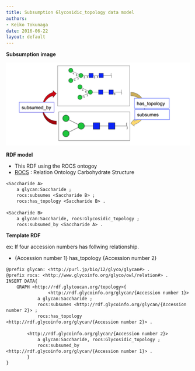 ```yaml
---
title: Subsumption Glycosidic_topology data model
authors:
- Keiko Tokunaga
date: 2016-06-22
layout: default
---
```


**Subsumption image**

![Subsumption](/images/system/subsumption_Glycosidic_topology.png)



**RDF model**

- This RDF using the ROCS ontogoy  
- [ROCS](https://bitbucket.org/glycosw/glycanrelationontology) : Relation Ontology Carbohydrate Structure

```
<Saccharide A>
	a glycan:Saccharide ;
	rocs:subsumes <Saccharide B> ;
	rocs:has_topology <Saccharide B> .

<Saccharide B>
	a glycan:Saccharide, rocs:Glycosidic_topology ;
	rocs:subsumed_by <Saccharide A> .
```


**Template RDF**

ex: If four accession numbers has follwing relationship.

- {Accession number 1} has_topology {Accession number 2}

```
@prefix glycan: <http://purl.jp/bio/12/glyco/glycan#> .
@prefix rocs: <http://www.glycoinfo.org/glyco/owl/relation#> .
INSERT DATA{
	GRAPH <http://rdf.glytoucan.org/topology>{
				<http://rdf.glycoinfo.org/glycan/{Accession number 1}>
			a glycan:Saccharide ;
			rocs:subsumes <http://rdf.glycoinfo.org/glycan/{Accession number 2}> ;
			rocs:has_topology <http://rdf.glycoinfo.org/glycan/{Accession number 2}> .

		<http://rdf.glycoinfo.org/glycan/{Accession number 2}>
			a glycan:Saccharide, rocs:Glycosidic_topology ;
			rocs:subsumed_by <http://rdf.glycoinfo.org/glycan/{Accession number 1}> .
		}
}
```
